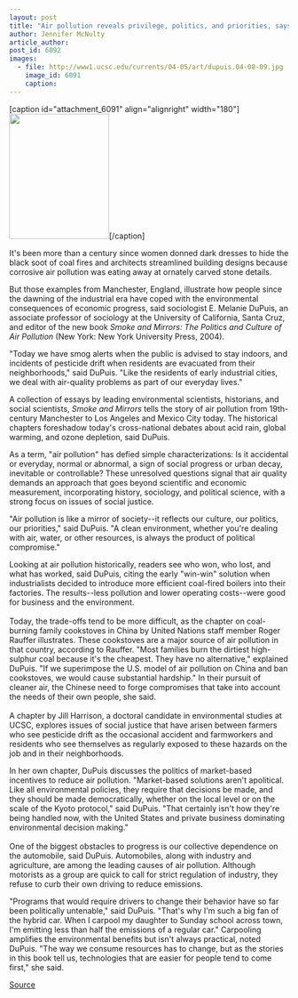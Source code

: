 ```yaml
---
layout: post
title: "Air pollution reveals privilege, politics, and priorities, says author"
author: Jennifer McNulty
article_author: 
post_id: 6092
images:
  - file: http://www1.ucsc.edu/currents/04-05/art/dupuis.04-08-09.jpg
    image_id: 6091
    caption: 
---
```


[caption id="attachment_6091" align="alignright" width="180"]<a href="http://dev-ucsc-news.pantheonsite.io/wp-content/uploads/2004/08/dupuis.04-08-09.jpg"><img class="size-full wp-image-6091" src="http://dev-ucsc-news.pantheonsite.io/wp-content/uploads/2004/08/dupuis.04-08-09.jpg" alt="" width="180" height="225" /></a>[/caption]
<p>
  It's been more than a century since women donned dark dresses to hide the black soot of coal fires and architects streamlined building designs because corrosive air pollution was eating away at ornately carved stone details.
</p>
<p>
  But those examples from Manchester, England, illustrate how people since the dawning of the industrial era have coped with the environmental consequences of economic progress, said sociologist E. Melanie DuPuis, an associate professor of sociology at the University of California, Santa Cruz, and editor of the new book <i>Smoke and Mirrors: The Politics and Culture of Air Pollution</i> (New York: New York University Press, 2004).<br>
</p>
<p>
  "Today we have smog alerts when the public is advised to stay indoors, and incidents of pesticide drift when residents are evacuated from their neighborhoods," said DuPuis. "Like the residents of early industrial cities, we deal with air-quality problems as part of our everyday lives."<br>
</p>
<p>
  A collection of essays by leading environmental scientists, historians, and social scientists, <i>Smoke and Mirrors</i> tells the story of air pollution from 19th-century Manchester to Los Angeles and Mexico City today. The historical chapters foreshadow today's cross-national debates about acid rain, global warming, and ozone depletion, said DuPuis.<br>
</p>
<p>
  As a term, "air pollution" has defied simple characterizations: Is it accidental or everyday, normal or abnormal, a sign of social progress or urban decay, inevitable or controllable? These unresolved questions signal that air quality demands an approach that goes beyond scientific and economic measurement, incorporating history, sociology, and political science, with a strong focus on issues of social justice.<br>
</p>
<p>
  "Air pollution is like a mirror of society--it reflects our culture, our politics, our priorities," said DuPuis. "A clean environment, whether you're dealing with air, water, or other resources, is always the product of political compromise."<br>
</p>
<p>
  Looking at air pollution historically, readers see who won, who lost, and what has worked, said DuPuis, citing the early "win-win" solution when industrialists decided to introduce more efficient coal-fired boilers into their factories. The results--less pollution and lower operating costs--were good for business and the environment.<br>
  <br>
  Today, the trade-offs tend to be more difficult, as the chapter on coal-burning family cookstoves in China by United Nations staff member Roger Rauffer illustrates. These cookstoves are a major source of air pollution in that country, according to Rauffer. "Most families burn the dirtiest high-sulphur coal because it's the cheapest. They have no alternative," explained DuPuis. "If we superimpose the U.S. model of air pollution on China and ban cookstoves, we would cause substantial hardship." In their pursuit of cleaner air, the Chinese need to forge compromises that take into account the needs of their own people, she said.<br>
  <br>
  A chapter by Jill Harrison, a doctoral candidate in environmental studies at UCSC, explores issues of social justice that have arisen between farmers who see pesticide drift as the occasional accident and farmworkers and residents who see themselves as regularly exposed to these hazards on the job and in their neighborhoods.<br>
</p>
<p>
  In her own chapter, DuPuis discusses the politics of market-based incentives to reduce air pollution. "Market-based solutions aren't apolitical. Like all environmental policies, they require that decisions be made, and they should be made democratically, whether on the local level or on the scale of the Kyoto protocol," said DuPuis. "That certainly isn't how they're being handled now, with the United States and private business dominating environmental decision making."<br>
  <br>
  One of the biggest obstacles to progress is our collective dependence on the automobile, said DuPuis. Automobiles, along with industry and agriculture, are among the leading causes of air pollution. Although motorists as a group are quick to call for strict regulation of industry, they refuse to curb their own driving to reduce emissions.<br>
</p>
<p>
  "Programs that would require drivers to change their behavior have so far been politically untenable," said DuPuis. "That's why I'm such a big fan of the hybrid car. When I carpool my daughter to Sunday school across town, I'm emitting less than half the emissions of a regular car." Carpooling amplifies the environmental benefits but isn't always practical, noted DuPuis. "The way we consume resources has to change, but as the stories in this book tell us, technologies that are easier for people tend to come first," she said.
</p>
<p><a href="http://www1.ucsc.edu/currents/04-05/08-09/pollution.html" title="Permalink to pollution">Source</a></p>
